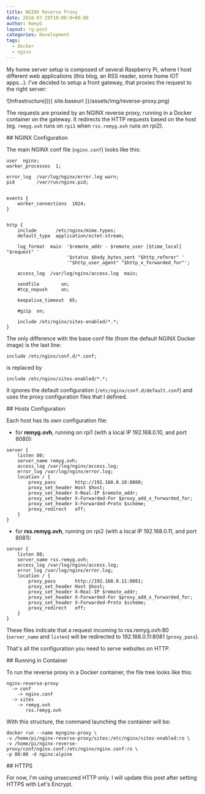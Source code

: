 ```yaml
---
title: NGINX Reverse Proxy
date: 2018-07-29T10:00:0+00:00
author: RemyG
layout: rg-post
categories: Development
tags:
  - docker
  - nginx
---
```


My home server setup is composed of several Raspberry Pi, where I host different web applications (this blog, an RSS reader, some home IOT apps...). I've decided to setup a front gateway, that proxies the request to the right server:

![Infrastructure]({{ site.baseurl }}/assets/img/reverse-proxy.png)

<!--more-->

The requests are proxied by an NGINX reverse proxy, running in a Docker container on the gateway. It redirects the HTTP requests based on the host (eg. ```remyg.ovh``` runs on ```rpi1``` when ```rss.remyg.ovh``` runs on rpi2).

## NGINX Configuration

The main NGINX conf file (```nginx.conf```) looks like this:

```
user  nginx;
worker_processes  1;

error_log  /var/log/nginx/error.log warn;
pid        /var/run/nginx.pid;


events {
    worker_connections  1024;
}


http {
    include       /etc/nginx/mime.types;
    default_type  application/octet-stream;

    log_format  main  '$remote_addr - $remote_user [$time_local] "$request" '
                      '$status $body_bytes_sent "$http_referer" '
                      '"$http_user_agent" "$http_x_forwarded_for"';

    access_log  /var/log/nginx/access.log  main;

    sendfile        on;
    #tcp_nopush     on;

    keepalive_timeout  65;

    #gzip  on;

    include /etc/nginx/sites-enabled/*.*;
}
```

The only difference with the base conf file (from the default NGINX Docker image) is the last line:

```
include /etc/nginx/conf.d/*.conf;
```

is replaced by

```
include /etc/nginx/sites-enabled/*.*;
```

It ignores the default configuration (```/etc/nginx/conf.d/default.conf```) and uses the proxy configuration files that I defined.

## Hosts Configuration

Each host has its own configuration file:

* for **remyg.ovh**, running on rpi1 (with a local IP 192.168.0.10, and port 8080):

```
server {
    listen 80;
    server_name remyg.ovh;
    access_log /var/log/nginx/access.log;
    error_log /var/log/nginx/error.log;
    location / {
        proxy_pass       http://192.168.0.10:8080;
        proxy_set_header Host $host;
        proxy_set_header X-Real-IP $remote_addr;
        proxy_set_header X-Forwarded-For $proxy_add_x_forwarded_for;
        proxy_set_header X-Forwarded-Proto $scheme;
        proxy_redirect   off;
    }
}
```

* for **rss.remyg.ovh**, running on rpi2 (with a local IP 192.168.0.11, and port 8081):

```
server {
    listen 80;
    server_name rss.remyg.ovh;
    access_log /var/log/nginx/access.log;
    error_log /var/log/nginx/error.log;
    location / {
        proxy_pass       http://192.168.0.11:8081;
        proxy_set_header Host $host;
        proxy_set_header X-Real-IP $remote_addr;
        proxy_set_header X-Forwarded-For $proxy_add_x_forwarded_for;
        proxy_set_header X-Forwarded-Proto $scheme;
        proxy_redirect   off;
    }
}
```

These files indicate that a request incoming to rss.remyg.ovh:80 (```server_name``` and ```listen```) will be redirected to 192.168.0.11:8081 (```proxy_pass```).

That's all the configuration you need to serve websites on HTTP.

## Running in Container

To run the reverse proxy in a Docker container, the file tree looks like this:

```
nginx-reverse-proxy
  -> conf
    -> nginx.conf
  -> sites
    -> remyg.ovh
       rss.remyg.ovh
```

With this structure, the command launching the container will be:

```
docker run --name mynginx-proxy \
-v /home/pi/nginx-reverse-proxy/sites:/etc/nginx/sites-enabled:ro \
-v /home/pi/nginx-reverse-proxy/conf/nginx.conf:/etc/nginx/nginx.conf:ro \
-p 80:80 -d nginx:alpine
```

## HTTPS

For now, I'm using unsecured HTTP only. I will update this post after setting HTTPS with Let's Encrypt.
